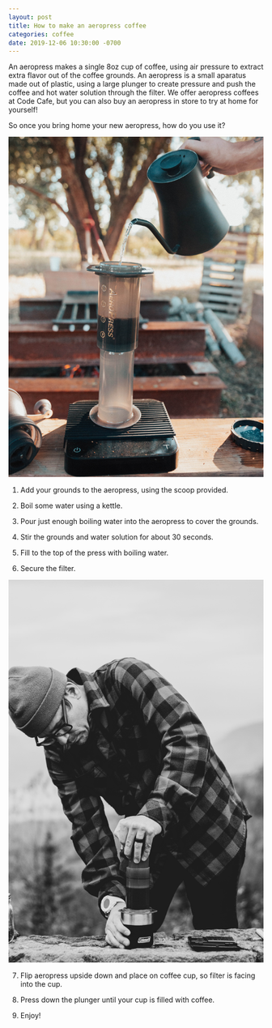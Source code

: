 ```yaml
---
layout: post
title: How to make an aeropress coffee
categories: coffee
date: 2019-12-06 10:30:00 -0700
---
```


An aeropress makes a single 8oz cup of coffee, using air pressure to extract extra flavor out of the coffee grounds. An aeropress is a small aparatus made out of plastic, using a large plunger to create pressure and push the coffee and hot water solution through the filter. We offer aeropress coffees at Code Cafe, but you can also buy an aeropress in store to try at home for yourself!

So once you bring home your new aeropress, how do you use it?

<img src="/images/william-moreland-aeropress-unsplash.jpg" alt="pouring aeropress coffee" class="blog-img">

1. Add your grounds to the aeropress, using the scoop provided. 

2. Boil some water using a kettle.

3. Pour just enough boiling water into the aeropress to cover the grounds. 

4. Stir the grounds and water solution for about 30 seconds.

5. Fill to the top of the press with boiling water.

6. Secure the filter.

<img src="../images/sean-benesh-aeropress-unsplash.jpg" alt="man making aeropress coffee">

7. Flip aeropress upside down and place on coffee cup, so filter is facing into the cup.

8. Press down the plunger until your cup is filled with coffee.

9. Enjoy!


